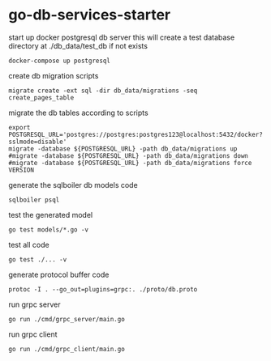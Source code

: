 # go-db-services-starter

start up docker postgresql db server 
this will create a test database directory at ./db_data/test_db if not exists
```
docker-compose up postgresql
```

create db migration scripts
```
migrate create -ext sql -dir db_data/migrations -seq create_pages_table
```

migrate the db tables according to scripts
```
export POSTGRESQL_URL='postgres://postgres:postgres123@localhost:5432/docker?sslmode=disable'
migrate -database ${POSTGRESQL_URL} -path db_data/migrations up
#migrate -database ${POSTGRESQL_URL} -path db_data/migrations down
#migrate -database ${POSTGRESQL_URL} -path db_data/migrations force VERSION
```

generate the sqlboiler db models code
```
sqlboiler psql
```

test the generated model
```
go test models/*.go -v
```

test all code
```
go test ./... -v
```

generate protocol buffer code
```
protoc -I . --go_out=plugins=grpc:. ./proto/db.proto
```

run grpc server
```
go run ./cmd/grpc_server/main.go
```

run grpc client
```
go run ./cmd/grpc_client/main.go
```

